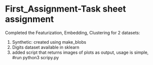 # First_Assignment-Task sheet assignment

Completed the Featurization, Embedding, Clustering for 2 datasets:
1. Synthetic: created using make_blobs
2. Digits dataset available in sklearn
3. added script that returns images of plots as output, usage is simple,
 #run python3 scripy.py
